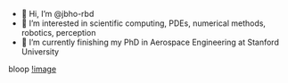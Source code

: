 - 👋 Hi, I’m @jbho-rbd
- 👀 I’m interested in scientific computing, PDEs, numerical methods, robotics, perception
- 🌱 I’m currently finishing my PhD in Aerospace Engineering at Stanford University

<!---
jbho-rbd/jbho-rbd is a ✨ special ✨ repository because its `README.md` (this file) appears on your GitHub profile.
You can click the Preview link to take a look at your changes.
--->
bloop [!image](https://latex.codecogs.com/gif.image?%5Cinline%20%5Cdpi%7B110%7D%5COmega_i)
